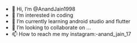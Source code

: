 - 👋 Hi, I’m @AnandJain1998
- 👀 I’m interested in coding
- 🌱 I’m currently learning android studio and flutter
- 💞️ I’m looking to collaborate on ...
- 📫 How to reach me my instagram:-anand_jain_17
<!---
AnandJain1998/AnandJain1998 is a ✨ special ✨ repository because its `README.md` (this file) appears on your GitHub profile.
You can click the Preview link to take a look at your changes.
--->

